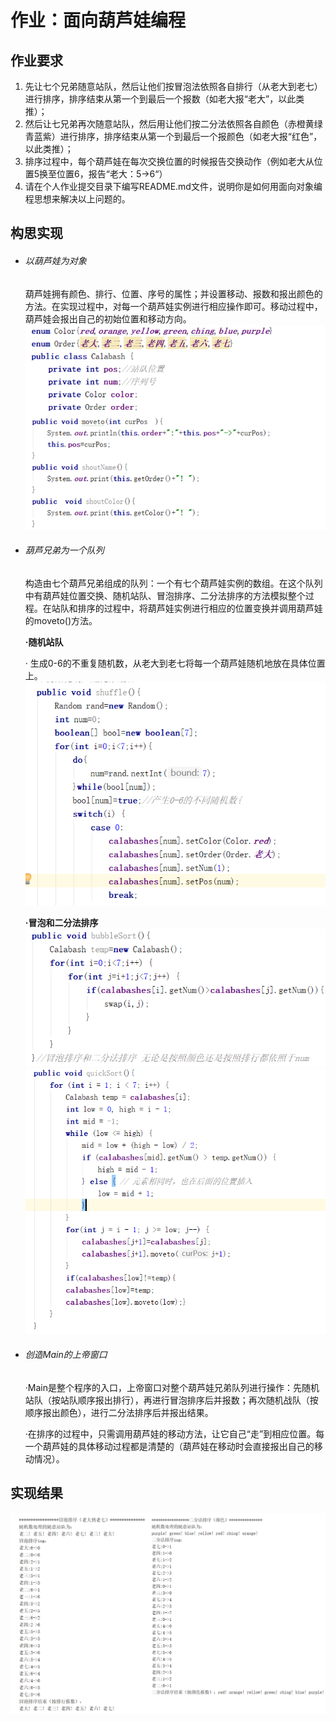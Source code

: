 # 作业：面向葫芦娃编程
## 作业要求
1. 先让七个兄弟随意站队，然后让他们按冒泡法依照各自排行（从老大到老七）进行排序，排序结束从第一个到最后一个报数（如老大报“老大”，以此类推）；
2. 然后让七兄弟再次随意站队，然后用让他们按二分法依照各自颜色（赤橙黄绿青蓝紫）进行排序，排序结束从第一个到最后一个报颜色（如老大报“红色”，以此类推）；
3. 排序过程中，每个葫芦娃在每次交换位置的时候报告交换动作（例如老大从位置5换至位置6，报告“老大：5->6“）
4. 请在个人作业提交目录下编写README.md文件，说明你是如何用面向对象编程思想来解决以上问题的。
## 构思实现
- ###### 以葫芦娃为对象
    葫芦娃拥有颜色、排行、位置、序号的属性；并设置移动、报数和报出颜色的方法。在实现过程中，对每一个葫芦娃实例进行相应操作即可。移动过程中，葫芦娃会报出自己的初始位置和移动方向。
![image](https://raw.githubusercontent.com/vivid555/img-folder/master/2.png)
- ###### 葫芦兄弟为一个队列
    构造由七个葫芦兄弟组成的队列：一个有七个葫芦娃实例的数组。在这个队列中有葫芦娃位置交换、随机站队、冒泡排序、二分法排序的方法模拟整个过程。在站队和排序的过程中，将葫芦娃实例进行相应的位置变换并调用葫芦娃的moveto()方法。
    
    **·随机站队**
    
    · 生成0-6的不重复随机数，从老大到老七将每一个葫芦娃随机地放在具体位置上。
![image](https://raw.githubusercontent.com/vivid555/img-folder/master/微信截图_20190910215843.png)

    **·冒泡和二分法排序**
![image](https://raw.githubusercontent.com/vivid555/img-folder/master/TIM截图20190910220226.png)
![image](https://raw.githubusercontent.com/vivid555/img-folder/master/微信截图_20190910220236.png)

- ###### 创造Main的上帝窗口 
    ·Main是整个程序的入口，上帝窗口对整个葫芦娃兄弟队列进行操作：先随机站队（按站队顺序报出排行），再进行冒泡排序后并报数；再次随机战队（按顺序报出颜色），进行二分法排序后并报出结果。

    ·在排序的过程中，只需调用葫芦娃的移动方法，让它自己“走”到相应位置。每一个葫芦娃的具体移动过程都是清楚的（葫芦娃在移动时会直接报出自己的移动情况）。
## 实现结果
![image](https://raw.githubusercontent.com/vivid555/img-folder/master/1.png)